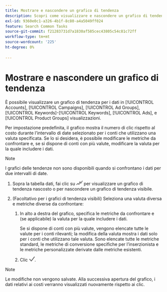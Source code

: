 ```yaml
---
title: Mostrare e nascondere un grafico di tendenza
description: Scopri come visualizzare e nascondere un grafico di tendenza per i dati in alcune visualizzazioni di gestione delle campagne.
exl-id: 9360e0c1-a326-4b1f-8c80-a4a5049ff024
feature: Search Common Tasks
source-git-commit: f21283731d7a1830af585cec43805c54c81c72ff
workflow-type: tm+mt
source-wordcount: '225'
ht-degree: 0%

---
```


# Mostrare e nascondere un grafico di tendenza

È possibile visualizzare un grafico di tendenza per i dati in [!UICONTROL Accounts], [!UICONTROL Campaigns], [!UICONTROL Ad Groups], [!UICONTROL Keywords]-[!UICONTROL Keywords], [!UICONTROL Ads], e [!UICONTROL Product Groups] visualizzazioni.

Per impostazione predefinita, il grafico mostra il numero di clic rispetto al costo durante l’intervallo di date selezionato per i conti che utilizzano una valuta specificata. Se lo si desidera, è possibile modificare le metriche da confrontare e, se si dispone di conti con più valute, modificare la valuta per la quale includere i dati.

>[!NOTE]
>
>I grafici delle tendenze non sono disponibili quando si confrontano i dati per due intervalli di date.

1. Sopra la tabella dati, fai clic su ![Grafici](/help/search-social-commerce/assets/trend-chart.png "Grafici") per visualizzare un grafico di tendenza nascosto o per nascondere un grafico di tendenza visibile.

1. (Facoltativo per i grafici di tendenza visibili) Seleziona una valuta diversa e metriche diverse da confrontare:

   1. In alto a destra del grafico, specifica le metriche da confrontare e (se applicabile) la valuta per la quale includere i dati.

      Se si dispone di conti con più valute, vengono elencate tutte le valute per i conti rilevanti; la modifica della valuta mostra i dati solo per i conti che utilizzano tale valuta. Sono elencate tutte le metriche standard, le metriche di conversione specifiche per l’inserzionista e le metriche personalizzate derivate dalle metriche esistenti.

   1. Clic ![Salva](/help/search-social-commerce/assets/save-checkmark.png "Salva").

>[!NOTE]
>
>Le modifiche non vengono salvate. Alla successiva apertura del grafico, i dati relativi ai costi verranno visualizzati nuovamente rispetto ai clic.
